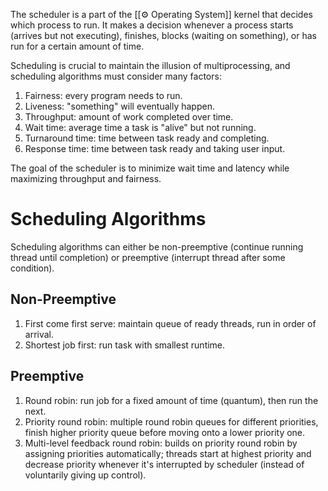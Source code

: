 The scheduler is a part of the [[⚙️ Operating System]] kernel that decides which process to run. It makes a decision whenever a process starts (arrives but not executing), finishes, blocks (waiting on something), or has run for a certain amount of time.

Scheduling is crucial to maintain the illusion of multiprocessing, and scheduling algorithms must consider many factors:
1. Fairness: every program needs to run.
2. Liveness: "something" will eventually happen.
3. Throughput: amount of work completed over time.
4. Wait time: average time a task is "alive" but not running.
5. Turnaround time: time between task ready and completing.
6. Response time: time between task ready and taking user input.

The goal of the scheduler is to minimize wait time and latency while maximizing throughput and fairness.

# Scheduling Algorithms
Scheduling algorithms can either be non-preemptive (continue running thread until completion) or preemptive (interrupt thread after some condition).

## Non-Preemptive
1. First come first serve: maintain queue of ready threads, run in order of arrival.
2. Shortest job first: run task with smallest runtime. 

## Preemptive
1. Round robin: run job for a fixed amount of time (quantum), then run the next.
2. Priority round robin: multiple round robin queues for different priorities, finish higher priority queue before moving onto a lower priority one.
3. Multi-level feedback round robin: builds on priority round robin by assigning priorities automatically; threads start at highest priority and decrease priority whenever it's interrupted by scheduler (instead of voluntarily giving up control).